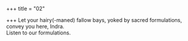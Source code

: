 +++
title = "02"

+++
Let your hairy(-maned) fallow bays, yoked by sacred formulations,  convey you here, Indra.  
Listen to our formulations.  